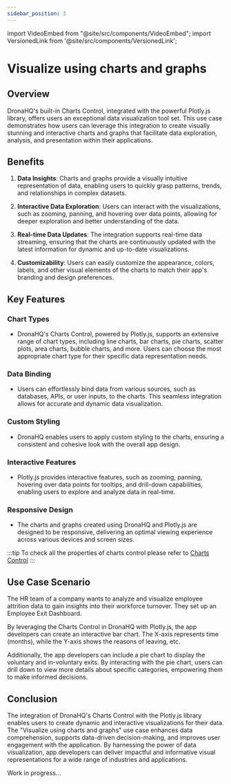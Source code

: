 ```yaml
---
sidebar_position: 3
---
```


import VideoEmbed from "@site/src/components/VideoEmbed";
import VersionedLink from '@site/src/components/VersionedLink';

# Visualize using charts and graphs

## Overview
DronaHQ's built-in Charts Control, integrated with the powerful Plotly.js library, offers users an exceptional data visualization tool set. This use case demonstrates how users can leverage this integration to create visually stunning and interactive charts and graphs that facilitate data exploration, analysis, and presentation within their applications.

## Benefits

1. **Data Insights**: Charts and graphs provide a visually intuitive representation of data, enabling users to quickly grasp patterns, trends, and relationships in complex datasets.

2. **Interactive Data Exploration**: Users can interact with the visualizations, such as zooming, panning, and hovering over data points, allowing for deeper exploration and better understanding of the data.

3. **Real-time Data Updates**: The integration supports real-time data streaming, ensuring that the charts are continuously updated with the latest information for dynamic and up-to-date visualizations.

4. **Customizability**: Users can easily customize the appearance, colors, labels, and other visual elements of the charts to match their app's branding and design preferences.

## Key Features

### Chart Types
- DronaHQ's Charts Control, powered by Plotly.js, supports an extensive range of chart types, including line charts, bar charts, pie charts, scatter plots, area charts, bubble charts, and more. Users can choose the most appropriate chart type for their specific data representation needs.

### Data Binding
- Users can effortlessly bind data from various sources, such as databases, APIs, or user inputs, to the charts. This seamless integration allows for accurate and dynamic data visualization.

### Custom Styling
- DronaHQ enables users to apply custom styling to the charts, ensuring a consistent and cohesive look with the overall app design.

### Interactive Features
- Plotly.js provides interactive features, such as zooming, panning, hovering over data points for tooltips, and drill-down capabilities, enabling users to explore and analyze data in real-time.

### Responsive Design
- The charts and graphs created using DronaHQ and Plotly.js are designed to be responsive, delivering an optimal viewing experience across various devices and screen sizes.

:::tip
To check all the properties of charts control please refer to [Charts Control](/reference/controls/charts.md/#properties)
:::
## Use Case Scenario

The HR team of a company wants to analyze and visualize employee attrition data to gain insights into their workforce turnover. They set up an Employee Exit Dashboard.

By leveraging the Charts Control in DronaHQ with Plotly.js, the app developers can create an interactive bar chart. The X-axis represents time (months), while the Y-axis shows the reasons of leaving, etc.

Additionally, the app developers can include a pie chart to display the voluntary and in-voluntary exits. By interacting with the pie chart, users can drill down to view more details about specific categories, empowering them to make informed decisions.

<figure>
  <VideoEmbed host='youtube' videoId='papTi4Pxsxw' />
</figure>

## Conclusion

The integration of DronaHQ's Charts Control with the Plotly.js library enables users to create dynamic and interactive visualizations for their data. The "Visualize using charts and graphs" use case enhances data comprehension, supports data-driven decision-making, and improves user engagement with the application. By harnessing the power of data visualization, app developers can deliver impactful and informative visual representations for a wide range of industries and applications.


Work in progress...
